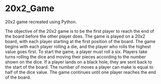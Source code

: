 # 20x2_Game
20x2 game recreated using Python.

The objective of the 20x2 game is to be the first player to reach the end of the
board before the other player does. The game is played on a 20x2 board, with
each player starting at the first position of the board. The game begins with each
player rolling a die, and the player who rolls the highest value goes first. To start
the game, a player must roll a six. Players take turns rolling the dice and moving
their pieces according to the number shown on the dice. If a player lands on a
black hole, they are sent back to the start of the board. The number of moves a
player can make is equal to half of the dice value. The game continues until one
player reaches the end of the board.
